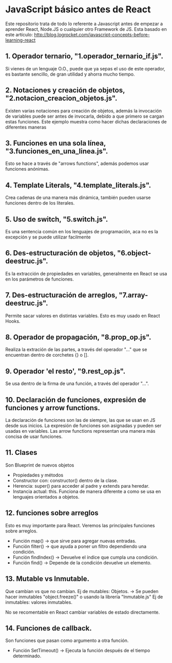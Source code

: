 # JavaScript básico antes de React
Este repositorio trata de todo lo referente a Javascript antes de empezar a aprender React, Node.JS o cualquier otro Framework de JS.
Esta basado en este artículo: http://blog.logrocket.com/javascript-concepts-before-learning-react

## 1. Operador ternario, "1.operador_ternario_if.js".
Si vienes de un lenguaje O.O., puede que ya sepas el uso de este operador, es bastante sencillo, de gran utilidad y ahorra mucho tiempo.

## 2. Notaciones y creación de objetos, "2.notacion_creacion_objetos.js".
Existen varias notaciones para creación de objetos, además la invocación de variables puede ser antes de invocarla, debido a que primero se cargan estas funciones. Este ejemplo muestra como hacer dichas declaraciones de diferentes maneras

## 3. Funciones en una sola línea, "3.funciones_en_una_linea.js".
Esto se hace a través de "arrows functions", además podemos usar funciones anónimas.

## 4. Template Literals, "4.template_literals.js".
Crea cadenas de una manera más dinámica, también pueden usarse funciones dentro de los literales.

## 5. Uso de switch, "5.switch.js".
Es una sentencia común en los lenguajes de programación, aca no es la excepción y se puede utilizar facilmente

## 6. Des-estructuración de objetos, "6.object-deestruc.js".
Es la extracción de propiedades en variables, generalmente en React se usa en los parámetros de funciones.

## 7. Des-estructuración de arreglos, "7.array-deestruc.js".
Permite sacar valores en distintas variables. Esto es muy usado en React Hooks.

## 8. Operador de propagación, "8.prop_op.js".
Realiza la extración de las partes, a través del operador "..." que se encuentran dentro de corchetes {} o [].

## 9. Operador 'el resto', "9.rest_op.js".
Se usa dentro de la firma de una función, a través del operador "...".

## 10. Declaración de funciones, expresión de funciones y arrow functions.
La declaración de funciones son las de siempre, las que se usan en JS desde sus inicios.
La expresión de funciones son asignadas y pueden ser usadas en variables.
Las arrow functions representan una manera más concisa de usar funciones.

## 11. Clases
Son Blueprint de nuevos objetos
* Propiedades y métodos
* Constructor con: constructor() dentro de la clase.
* Herencia: super() para acceder al padre y extends para heredar.
* Instancia actual: this. Funciona de manera diferente a como se usa en lenguajes orientados a objetos.

## 12. funciones sobre arreglos
Esto es muy importante para React. Veremos las principales funciones sobre arreglos.
* Función map() -> que sirve para agregar nuevas entradas.
* Función filter() -> que ayuda a poner un filtro dependiendo una condición.
* Función findIndex() -> Devuelve el índice que cumpla una condición.
* Función find() -> Depende de la condición devuelve un elemento.

## 13. Mutable vs Inmutable.
Que cambian vs que no cambian.
Ej de mutables: Objetos. -> Se pueden hacer inmutables "object.freeze()" o usando la librería "Inmutable.js"
Ej de inmutables: valores inmutables. 

No se recomentable en React cambiar variables de estado directamente.

## 14. Funciones de callback.
Son funciones que pasan como argumento a otra función.
* Función SetTimeout() -> Ejecuta la función después de el tiempo determinado.